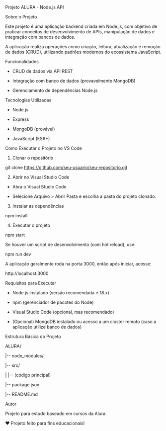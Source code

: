 Projeto ALURA - Node.js API 

 

Sobre o Projeto 

Este projeto é uma aplicação backend criada em Node.js, com objetivo de praticar conceitos de desenvolvimento de APIs, manipulação de dados e integração com bancos de dados. 

 

A aplicação realiza operações como criação, leitura, atualização e remoção de dados (CRUD), utilizando padrões modernos do ecossistema JavaScript. 

 

Funcionalidades 

- CRUD de dados via API REST 

- Integração com banco de dados (provavelmente MongoDB) 

- Gerenciamento de dependências Node.js 

 

Tecnologias Utilizadas 

- Node.js 

- Express 

- MongoDB (provável) 

- JavaScript (ES6+) 

 

Como Executar o Projeto no VS Code 

1. Clonar o repositório 

git clone https://github.com/seu-usuario/seu-repositorio.git 

 

2. Abrir no Visual Studio Code 

- Abra o Visual Studio Code 

- Selecione Arquivo > Abrir Pasta e escolha a pasta do projeto clonado. 

 

3. Instalar as dependências 

npm install 

 

4. Executar o projeto 

npm start 

 

Se houver um script de desenvolvimento (com hot reload), use: 

npm run dev 

 

A aplicação geralmente roda na porta 3000, então após iniciar, acesse: 

http://localhost:3000 

 

Requisitos para Executar 

- Node.js instalado (versão recomendada ≥ 18.x) 

- npm (gerenciador de pacotes do Node) 

- Visual Studio Code (opcional, mas recomendado) 

- (Opcional) MongoDB instalado ou acesso a um cluster remoto (caso a aplicação utilize banco de dados) 

 

Estrutura Básica do Projeto 

ALURA/ 

|-- node_modules/ 

|-- src/ 

|   |-- (código principal) 

|-- package.json 

|-- README.md 

 

Autor 

Projeto para estudo baseado em cursos da Alura. 

 

❤️ Projeto feito para fins educacionais! 
